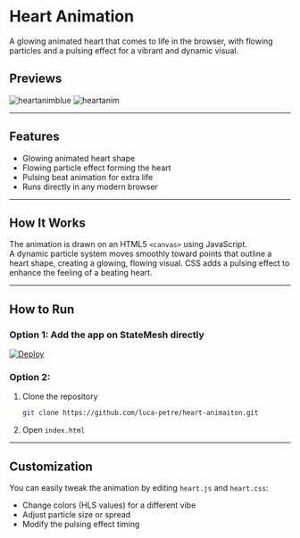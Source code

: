 # Heart Animation
A glowing animated heart that comes to life in the browser, with flowing particles and a pulsing effect for a vibrant and dynamic visual.

## Previews

![heartanimblue](https://github.com/user-attachments/assets/6bb18105-91ac-47e2-bd81-be2276bc785f)
![heartanim](https://github.com/user-attachments/assets/c986ad2e-d82d-4645-9d53-e95453db5543)

---

## Features
- Glowing animated heart shape  
- Flowing particle effect forming the heart  
- Pulsing beat animation for extra life  
- Runs directly in any modern browser  

---

## How It Works
The animation is drawn on an HTML5 `<canvas>` using JavaScript.  
A dynamic particle system moves smoothly toward points that outline a heart shape, creating a glowing, flowing visual. CSS adds a pulsing effect to enhance the feeling of a beating heart.  

---

## How to Run
### Option 1: Add the app on StateMesh directly

[![Deploy](https://console.cloud.statemesh.net/assets/layout/images/deployStateMesh_green.svg)](
https://console.cloud.statemesh.net/deploy?appname=heart-animation&repository=https://github.com/luca-petre/heart-animation.git)

### Option 2:
1. Clone the repository
   ```bash
   git clone https://github.com/luca-petre/heart-animaiton.git
   
2. Open `index.html`

---

## Customization
You can easily tweak the animation by editing `heart.js` and `heart.css`:
- Change colors (HLS values) for a different vibe
- Adjust particle size or spread
- Modify the pulsing effect timing
